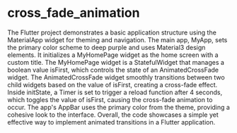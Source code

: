 # cross_fade_animation

The Flutter project demonstrates a basic application structure using the MaterialApp widget for theming and navigation. The main app, MyApp, sets the primary color scheme to deep purple and uses Material3 design elements. It initializes a MyHomePage widget as the home screen with a custom title. The MyHomePage widget is a StatefulWidget that manages a boolean value isFirst, which controls the state of an AnimatedCrossFade widget. The AnimatedCrossFade widget smoothly transitions between two child widgets based on the value of isFirst, creating a cross-fade effect. Inside initState, a Timer is set to trigger a reload function after 4 seconds, which toggles the value of isFirst, causing the cross-fade animation to occur. The app's AppBar uses the primary color from the theme, providing a cohesive look to the interface. Overall, the code showcases a simple yet effective way to implement animated transitions in a Flutter application.
